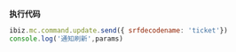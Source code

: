 <p class="panel-title"><b>执行代码</b></p>

```javascript
ibiz.mc.command.update.send({ srfdecodename: 'ticket'})
console.log('通知刷新',params)
```
